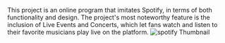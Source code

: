 This project is an online program that imitates Spotify, in terms of both functionality and design. The project's most noteworthy feature is the inclusion of Live Events and Concerts, which let fans watch and listen to their favorite musicians play live on the platform.
![spotify Thumbnail](https://github.com/user-attachments/assets/4b4818cf-9681-487b-a9de-f48e1b54c029)
